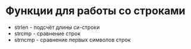 # Функции для работы со строками

- strlen - подсчёт длины си-строки
- strcmp - сравнение строк
- strncmp - сравнение первых символов строк

